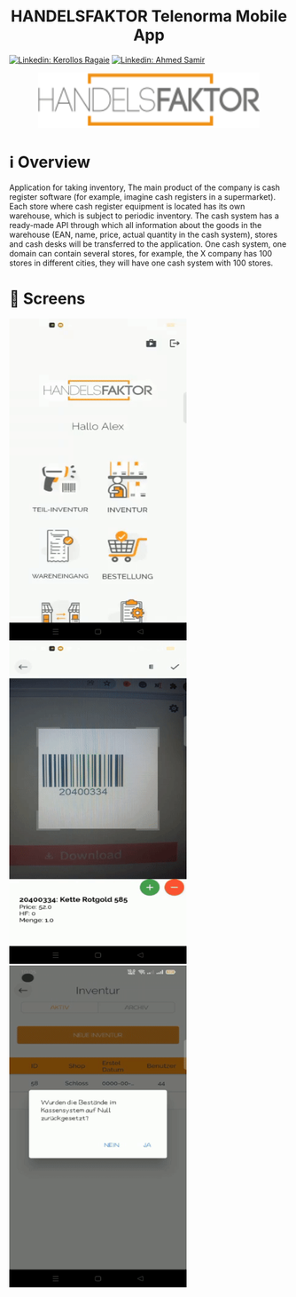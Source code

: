 <h1 align="center">
HANDELSFAKTOR Telenorma Mobile App
</h1>

[![Linkedin: Kerollos Ragaie](https://img.shields.io/badge/-kerollosragaie-blue?style=flat-square&logo=Linkedin&logoColor=white&link=https://www.linkedin.com/in/kerollos-ragaie-youssef-b9529aa6/)](https://www.linkedin.com/in/kerollos-ragaie/)
[![Linkedin: Ahmed Samir](https://img.shields.io/badge/-ahmedsamir-blue?style=flat-square&logo=Linkedin&logoColor=white&link=https://www.linkedin.com/in/kerollos-ragaie-youssef-b9529aa6/)](https://www.linkedin.com/in/ahmed-samir-8a7988169/)

<p align="center">
    <img src="assets/hf_logo.svg" width="400" height="100">
</p>

# ℹ️ Overview
Application for taking inventory, The main product of the company is cash register software (for example, imagine cash registers in a supermarket). Each store where cash register equipment is located has its own warehouse, which is subject to periodic inventory. The cash system has a ready-made API through which all information about the goods in the warehouse (EAN, name, price, actual quantity in the cash system), stores and cash desks will be transferred to the application. One cash system, one domain can contain several stores, for example, the X company has 100 stores in different cities, they will have one cash system with 100 stores.

# :iphone: Screens

<img src="images/part_1.gif" width="320" height="580"/>

<img src="images/part_2.gif" width="320" height="580"/>

<img src="images/part_3.gif" width="320" height="580"/>

